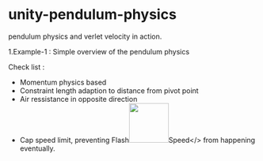 # unity-pendulum-physics
pendulum physics and verlet velocity in action.

1.Example-1 : Simple overview of the pendulum physics

Check list :
- Momentum physics based
- Constraint length adaption to distance from pivot point
- Air ressistance in opposite direction
- Cap speed limit, preventing <span>Flash<img src="https://th.bing.com/th/id/OIP.r95UKzZ1V2kK5RDZsXIbCwHaHS?pid=ImgDet&rs=1" width="80px" style='margin-bot:5px;' >Speed</> from happening eventually.
